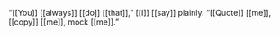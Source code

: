 “[[You]] [[always]] [[do]] [[that]],” [[I]] [[say]] plainly. “[[Quote]] [[me]], [[copy]] [[me]], mock [[me]].”